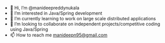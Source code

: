 - 👋 Hi, I’m @manideepreddynukala
- 👀 I’m interested in Java/Spring development
- 🌱 I’m currently learning to work on large scale distributed applications
- 💞️ I’m looking to collaborate on independent projects/competitive coding using Java/Spring
- 📫 How to reach me manideepn95@gmail.com

<!---
manideepreddynukala/manideepreddynukala is a ✨ special ✨ repository because its `README.md` (this file) appears on your GitHub profile.
You can click the Preview link to take a look at your changes.
--->
